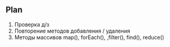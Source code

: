 ## Plan

1. Проверка д/з
2. Повторение методов добавления / удаления
3. Методы массивов map(), forEach(), ,filter(), find(), reduce()













